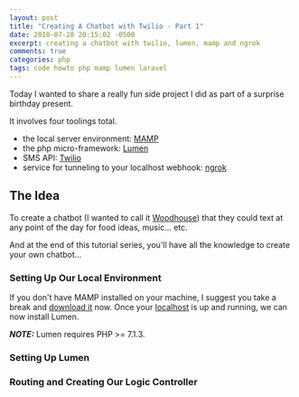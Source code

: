```yaml
---
layout: post
title: "Creating A Chatbot with Twilio - Part 1"
date: 2018-07-28 20:15:02 -0500
excerpt: creating a chatbot with twilio, lumen, mamp and ngrok
comments: true
categories: php
tags: code howto php mamp lumen laravel
---
```

Today I wanted to share a really fun side project I did as part of a surprise birthday present.

It involves four toolings total.

* the local server environment: [MAMP](https://www.mamp.info/en/)
* the php micro-framework: [Lumen](https://lumen.laravel.com)
* SMS API: [Twilio](https://www.twilio.com/)
* service for tunneling to your localhost webhook: [ngrok](https://ngrok.com/)

## The Idea

To create a chatbot (I wanted to call it [Woodhouse](http://archer.wikia.com/wiki/Woodhouse)) that they could text at any point of the day for food ideas, music... etc.

And at the end of this tutorial series, you'll have all the knowledge to create your own chatbot...

### Setting Up Our Local Environment

If you don't have MAMP installed on your machine, I suggest you take a break and [download it](https://www.mamp.info/en/downloads/) now. Once your [localhost](http://localhost/) is up and running, we can now install Lumen.

***NOTE:*** Lumen requires PHP >= 7.1.3.

### Setting Up Lumen

### Routing and Creating Our Logic Controller
